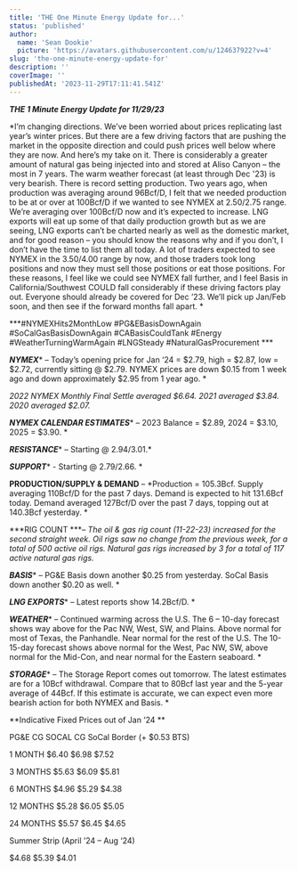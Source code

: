 ```yaml
---
title: 'THE One Minute Energy Update for...'
status: 'published'
author:
  name: 'Sean Dookie'
  picture: 'https://avatars.githubusercontent.com/u/124637922?v=4'
slug: 'the-one-minute-energy-update-for'
description: ''
coverImage: ''
publishedAt: '2023-11-29T17:11:41.541Z'
---
```


***THE 1 Minute Energy Update for 11/29/23***

*I’m changing directions. We’ve been worried about prices replicating last year’s winter prices. But there are a few driving factors that are pushing the market in the opposite direction and could push prices well below where they are now. And here’s my take on it. There is considerably a greater amount of natural gas being injected into and stored at Aliso Canyon – the most in 7 years. The warm weather forecast (at least through Dec '23) is very bearish. There is record setting production. Two years ago, when production was averaging around 96Bcf/D, I felt that we needed production to be at or over at 100Bcf/D if we wanted to see NYMEX at $2.50/$2.75 range. We’re averaging over 100Bcf/D now and it’s expected to increase. LNG exports will eat up some of that daily production growth but as we are seeing, LNG exports can’t be charted nearly as well as the domestic market, and for good reason – you should know the reasons why and if you don’t, I don’t have the time to list them all today. A lot of traders expected to see NYMEX in the $3.50/$4.00 range by now, and those traders took long positions and now they must sell those positions or eat those positions. For these reasons, I feel like we could see NYMEX fall further, and I feel Basis in California/Southwest COULD fall considerably if these driving factors play out. Everyone should already be covered for Dec ’23. We’ll pick up Jan/Feb soon, and then see if the forward months fall apart. *

***\#NYMEXHits2MonthLow #PG&EBasisDownAgain #SoCalGasBasisDownAgain #CABasisCouldTank #Energy #WeatherTurningWarmAgain #LNGSteady #NaturalGasProcurement ***

***NYMEX**** – Today’s opening price for Jan ‘24 = $2.79, high = $2.87, low = $2.72, currently sitting @ $2.79. NYMEX prices are down $0.15 from 1 week ago and down approximately $2.95 from 1 year ago. *

*2022 NYMEX Monthly Final Settle averaged $6.64. 2021 averaged $3.84. 2020 averaged $2.07.*

***NYMEX CALENDAR ESTIMATES**** – 2023 Balance = $2.89, 2024 = $3.10, 2025 = $3.90. *

***RESISTANCE**** – Starting @ $2.94/$3.01.*

***SUPPORT**** \- Starting @ $2.79/$2.66. *

**PRODUCTION/SUPPLY & DEMAND** – *Production = 105.3Bcf. Supply averaging 110Bcf/D for the past 7 days. Demand is expected to hit 131.6Bcf today. Demand averaged 127Bcf/D over the past 7 days, topping out at 140.3Bcf yesterday. *

***RIG COUNT ****– The oil & gas rig count (11-22-23) increased for the second straight week. Oil rigs saw no change from the previous week, for a total of 500 active oil rigs. Natural gas rigs increased by 3 for a total of 117 active natural gas rigs.*

***BASIS**** – PG&E Basis down another $0.25 from yesterday. SoCal Basis down another $0.20 as well. *

***LNG EXPORTS**** – Latest reports show 14.2Bcf/D. *

***WEATHER**** – Continued warming across the U.S. The 6 – 10-day forecast shows way above for the Pac NW, West, SW, and Plains. Above normal for most of Texas, the Panhandle. Near normal for the rest of the U.S. The 10-15-day forecast shows above normal for the West, Pac NW, SW, above normal for the Mid-Con, and near normal for the Eastern seaboard. *

***STORAGE**** – The Storage Report comes out tomorrow. The latest estimates are for a 10Bcf withdrawal. Compare that to 80Bcf last year and the 5-year average of 44Bcf. If this estimate is accurate, we can expect even more bearish action for both NYMEX and Basis. *

**Indicative Fixed Prices out of Jan ‘24 **

PG&E CG SOCAL CG SoCal Border (+ $0.53 BTS)

1 MONTH $6.40 $6.98 $7.52

3 MONTHS $5.63 $6.09 $5.81

6 MONTHS $4.96 $5.29 $4.38

12 MONTHS $5.28 $6.05 $5.05

24 MONTHS $5.57 $6.45 $4.65

Summer Strip (April ’24 – Aug ‘24)

$4.68 $5.39 $4.01

